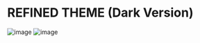 # REFINED THEME (Dark Version)

![image](https://user-images.githubusercontent.com/98642867/155433695-eff8a49b-d3e1-42aa-acbe-60d16ad51c62.png)
![image](https://user-images.githubusercontent.com/98642867/155434009-4a69e010-b643-4b9e-83c5-7b4ba381ed94.png)
